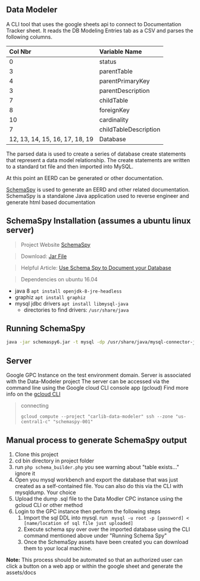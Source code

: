 Data Modeler
----

A CLI tool that uses the google sheets api to connect to
Documentation Tracker sheet.  It reads the DB Modeling
Entries tab as a CSV and parses the following columns.  

| Col Nbr | Variable Name |
|:---------|:---------------|
| 0       | status        |
| 3       | parentTable |
| 4 | parentPrimaryKey |
| 3 | parentDescription |
| 7 | childTable |
| 8 | foreignKey |
| 10| cardinality |
| 7 | childTableDescription |
| 12, 13, 14, 15, 16, 17, 18, 19 | Database |


The parsed data is used to create a series of database create statements that represent a data model
relationship.  The create statements are written to a standard txt file and then imported into MySQL.

At this point an EERD can be generated or other documentation.  

[SchemaSpy](http://schemaspy.org/) is used to generate an EERD and other related documentation.  SchemaSpy is
a standalone Java application used to reverse engineer and generate html based documentation

SchemaSpy Installation (assumes a ubuntu linux server)
---
> Project Website [SchemaSpy](http://schemaspy.org/)

> Download: [Jar File](https://github.com/schemaspy/schemaspy/releases/download/v6.0.0-rc2/schemaspy-6.0.0-rc2.jar)

> Helpful Article: [Use Schema Spy to Document your Database](https://medium.com/@gustavo.ponce.ch/how-to-use-schemaspy-to-document-your-database-4046fdecfe83)

> Dependencies on ubuntu 16.04
* java 8 ``` apt install openjdk-8-jre-headless ```
* graphiz ``` apt install graphiz ```
* mysql jdbc drivers ``` apt install libmysql-java ```
  * directories to find drivers: ``` /usr/share/java ```


Running SchemaSpy
---
```bash
java -jar schemaspy6.jar -t mysql -dp /usr/share/java/mysql-connector-java.jar -db core -host localhost -s core -u [user] -p [password]  -o [html-files-output-directory]
```

Server 
---
Google GPC Instance on the test environment domain. Server is associated with the Data-Modeler project
The server can be accessed via the command line using the Google cloud CLI console app (gcloud)
Find more info on the [gcloud CLI](https://cloud.google.com/compute/docs/instances/connecting-to-instance) 

> connecting
> ```
> gcloud compute --project "carlib-data-modeler" ssh --zone "us-central1-c" "schemaspy-001"
>  ```


Manual process to generate SchemaSpy output
---
1.  Clone this project
1.  cd bin directory in project folder
1.  run ``` php schema_builder.php ```
    you see warning about "table exists..." ignore it
1.  Open you mysql workbench and export the database that was just created as a self-contained file.  You can also do this via the CLI
with mysqldump.  Your choice
1.  Upload the dump .sql file to the Data Modler CPC instance using the gcloud CLI or other method
1.  Login to the GPC instance then perform the following steps
    1.  Import the sql DDL into mysql.  run ``` mysql -u root -p [password] < [name/location of sql file just uploaded]```
    1.  Execute schema spy over over the imported database using the CLI command mentioned above under "Running Schema Spy"
    1.  Once the SchemaSpy assets have been created you can download them to your local machine.  

**Note:** This process should be automated so that an authorized user can click a button on a web app or within the
google sheet and generate the assets/docs
